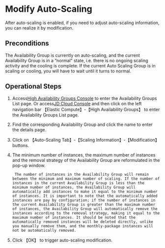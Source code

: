 # Modify Auto-Scaling

After auto-scaling is enabled, if you need to adjust auto-scaling information, you can realize it by modification.

## Preconditions
The Availability Group is currently on auto-scaling, and the current Availability Group is in a “normal” state, i.e. there is no ongoing scaling activity and the cooling is complete. If the current Auto Scaling Group is in scaling or cooling, you will have to wait until it turns to normal.

## Operational Steps

1. Access[High Availability Groups Console](https://cns-console.jdcloud.com/availabilitygroup/list) to enter the Availability Groups List page. Or access[JD Cloud Console](https://console.jdcloud.com) and then click on the left navigation bar 【Elastic Compute】-【High Availability Groups】 to enter the Availability Groups List page. 
2. Find the corresponding Availability Group and click the name to enter the details page.
3. Click on 【Auto-Scaling Tab】-【Scaling Information】-【Modification】 buttons.
4. The minimum number of instances, the maximum number of instances and the removal strategy of the Availability Group are reformulated in the pop-up window.
		
		The number of instances in the Availability Group will remain between the minimum and maximum number of scaling. If the number of instances in the current Availability Group is less than the minimum number of instances, the Availability Group will automatically add instances to make it equal to the minimum number of instances. It is important to note that the automatically added instances are pay by configuration; if the number of instances in the current Availability Group is greater than the maximum number of instances, the Availability Group will automatically remove the instances according to the removal strategy, making it equal to the maximum number of instances. It should be noted that the automatically removed instances will be deleted directly, unlike you manually remove them, and the monthly-package instances will not be automatically removed.

5. Click 【OK】 to trigger auto-scaling modification.

